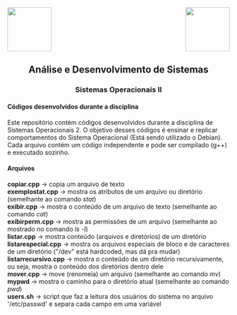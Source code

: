 <div>
  <img src="https://www.fateczl.edu.br/assets/logos/fatec-zl.png" height=100>
  <img src="https://www.fateczl.edu.br/assets/logos/novo-logo-colorido.png" align="right" height=100>
</div>

<h2 align="center">Análise e Desenvolvimento de Sistemas</h2>
<h3 align="center">Sistemas Operacionais II</h3>
<h4>Códigos desenvolvidos durante a disciplina</h4>

Este repositório contém códigos desenvolvidos durante a disciplina de Sistemas Operacionais 2. O objetivo desses códigos é ensinar e replicar comportamentos do Sistema Operacional (Está sendo utilizado o Debian). Cada arquivo contém um código independente e pode ser compilado (g++) e executado sozinho.

#### Arquivos

<b>copiar.cpp</b> -> copia um arquivo de texto<br>
<b>exemplostat.cpp</b> -> mostra os atributos de um arquivo ou diretório (semelhante ao comando <i>stat</i>)<br>
<b>exibir.cpp</b> -> mostra o conteúdo de um arquivo de texto (semelhante ao comando <i>cat</i>)<br>
<b>exibirperm.cpp</b> -> mostra as permissões de um arquivo (semelhante ao mostrado no comando <i>ls -l</i>)<br>
<b>listar.cpp</b> -> mostra conteúdo (arquivos e diretórios) de um diretório<br>
<b>listarespecial.cpp</b> -> mostra os arquivos especiais de bloco e de caracteres de um diretório ("/dev" está hardcoded, mas dá pra mudar)<br>
<b>listarrecursivo.cpp</b> -> mostra o conteúdo de um diretório recursivamente, ou seja, mostra o conteúdo dos diretórios dentro dele<br>
<b>mover.cpp</b> -> move (renomeia) um arquivo (semelhante ao comando <i>mv</i>)<br>
<b>mypwd</b> -> mostra o caminho para o diretório atual (semelhante ao comando <i>pwd</i>)<br>
<b>users.sh</b> -> script que faz a leitura dos usuários do sistema no arquivo '/etc/passwd' e separa cada campo em uma variável<br>

